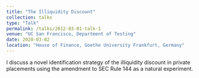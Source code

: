 ```yaml
---
title: "The Illiquidity Discount"
collection: talks
type: "Talk"
permalink: /talks/2012-03-01-talk-1
venue: "UC San Francisco, Department of Testing"
date: 2020-03-02
location: "House of Finance, Goethe University Frankfurt, Germany"
---
```


I discuss a novel identification strategy of the illiquidity discount in private placements using the amendment to SEC Rule 144 as a natural experiment. 
